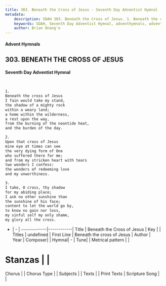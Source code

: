 ```yaml
---
title: 303. Beneath the Cross of Jesus - Seventh Day Adventist Hymnal
metadata:
    description: SDAH 303. Beneath the Cross of Jesus. 1. Beneath the cross of Jesus I fain would take my stand, the shadow of a mighty rock within a weary land; a home within the wilderness, a rest upon the way, from the burning of the noontide heat, and the burden of the day.
    keywords: SDAH, Seventh Day Adventist Hymnal, adventhymnals, advent hymnals, Beneath the Cross of Jesus, Beneath the cross of Jesus 
    author: Brian Onang'o
---
```


#### Advent Hymnals
## 303. BENEATH THE CROSS OF JESUS
#### Seventh Day Adventist Hymnal

```txt


1.
Beneath the cross of Jesus
I fain would take my stand,
the shadow of a mighty rock
within a weary land;
a home within the wilderness,
a rest upon the way,
from the burning of the noontide heat,
and the burden of the day.

2.
Upon that cross of Jesus
mine eye at times can see
the very dying form of One
who suffered there for me;
and from my stricken heart with tears
two wonders I confess:
the wonders of redeeming love
and my unworthiness.

3.
I take, O cross, thy shadow
for my abiding place;
I ask no other sunshine than
the sunshine of his face;
content to let the world go by,
to know no gain nor loss,
my sinful self my only shame,
my glory all the cross.


```

- |   -  |
-------------|------------|
Title | Beneath the Cross of Jesus |
Key |  |
Titles | undefined |
First Line | Beneath the cross of Jesus |
Author | 
Year | 
Composer|  |
Hymnal|  - |
Tune|  |
Metrical pattern | |
# Stanzas |  |
Chorus |  |
Chorus Type |  |
Subjects |  |
Texts |  |
Print Texts | 
Scripture Song |  |
  
